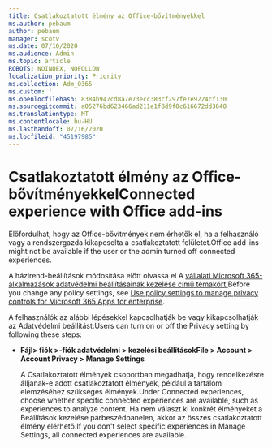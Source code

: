 ```yaml
---
title: Csatlakoztatott élmény az Office-bővítményekkel
ms.author: pebaum
author: pebaum
manager: scotv
ms.date: 07/16/2020
ms.audience: Admin
ms.topic: article
ROBOTS: NOINDEX, NOFOLLOW
localization_priority: Priority
ms.collection: Adm_O365
ms.custom: ''
ms.openlocfilehash: 8384b947cd8a7e73ecc383cf297fe7e9224cf130
ms.sourcegitcommit: a05276bd623466ad211e1f8d9f0c616672dd3640
ms.translationtype: MT
ms.contentlocale: hu-HU
ms.lasthandoff: 07/16/2020
ms.locfileid: "45197985"
---
```

# <a name="connected-experience-with-office-add-ins"></a><span data-ttu-id="9eb28-102">Csatlakoztatott élmény az Office-bővítményekkel</span><span class="sxs-lookup"><span data-stu-id="9eb28-102">Connected experience with Office add-ins</span></span>

<span data-ttu-id="9eb28-103">Előfordulhat, hogy az Office-bővítmények nem érhetők el, ha a felhasználó vagy a rendszergazda kikapcsolta a csatlakoztatott felületet.</span><span class="sxs-lookup"><span data-stu-id="9eb28-103">Office add-ins might not be available if the user or the admin turned off connected experiences.</span></span>

<span data-ttu-id="9eb28-104">A házirend-beállítások módosítása előtt olvassa el A [vállalati Microsoft 365-alkalmazások adatvédelmi beállításainak kezelése című témakört.](https://docs.microsoft.com/deployoffice/privacy/manage-privacy-controls)</span><span class="sxs-lookup"><span data-stu-id="9eb28-104">Before you change any policy settings, see [Use policy settings to manage privacy controls for Microsoft 365 Apps for enterprise](https://docs.microsoft.com/deployoffice/privacy/manage-privacy-controls).</span></span>

<span data-ttu-id="9eb28-105">A felhasználók az alábbi lépésekkel kapcsolhatják be vagy kikapcsolhatják az Adatvédelmi beállítást:</span><span class="sxs-lookup"><span data-stu-id="9eb28-105">Users can turn on or off the Privacy setting by following these steps:</span></span>

- <span data-ttu-id="9eb28-106">**Fájl> fiók >-fiók adatvédelmi > kezelési beállítások**</span><span class="sxs-lookup"><span data-stu-id="9eb28-106">**File > Account > Account Privacy > Manage Settings**</span></span> 

    <span data-ttu-id="9eb28-107">A Csatlakoztatott élmények csoportban megadhatja, hogy rendelkezésre álljanak-e adott csatlakoztatott élmények, például a tartalom elemzéséhez szükséges élmények.</span><span class="sxs-lookup"><span data-stu-id="9eb28-107">Under Connected experiences, choose whether specific connected experiences are available, such as experiences to analyze content.</span></span> <span data-ttu-id="9eb28-108">Ha nem választ ki konkrét élményeket a Beállítások kezelése párbeszédpanelen, akkor az összes csatlakoztatott élmény elérhető.</span><span class="sxs-lookup"><span data-stu-id="9eb28-108">If you don't select specific experiences in Manage Settings, all connected experiences are available.</span></span>
